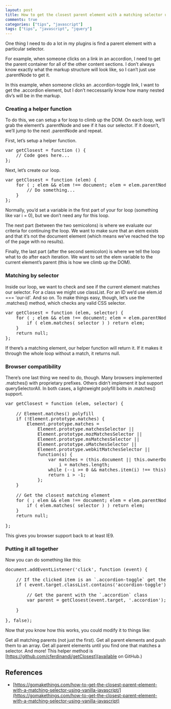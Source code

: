```yaml
---
layout: post
title: How to get the closest parent element with a matching selector using vanilla JavaScript
comments: true
categories: ["tips", "javascript"]
tags: ["tips", "javascript", "jquery"]
---
```


One thing I need to do a lot in my plugins is find a parent element with a particular selector.

For example, when someone clicks on a link in an accordion, I need to get the parent container for all of the other content sections. I don’t always know exactly what the markup structure will look like, so I can’t just use .parentNode to get it.

In this example, when someone clicks an .accordion-toggle link, I want to get the .accordion element, but I don’t neccessarily know how many nested div’s will be in the markup.

### Creating a helper function 

To do this, we can setup a for loop to climb up the DOM. On each loop, we’ll grab the element’s .parentNode and see if it has our selector. If it doesn’t, we’ll jump to the next .parentNode and repeat.

First, let’s setup a helper function.

<pre>
var getClosest = function () {
	// Code goes here...
};
</pre>

Next, let’s create our loop.

<pre>
var getClosest = function (elem) {
	for ( ; elem && elem !== document; elem = elem.parentNode ) {
		// Do something...
	}
};
</pre>

Normally, you’d set a variable in the first part of your for loop (something like var i = 0), but we don’t need any for this loop.

The next part (between the two semicolons) is where we evaluate our criteria for continuing the loop. We want to make sure that an elem exists and that it’s not the document element (which means we’ve reached the top of the page with no results).

Finally, the last part (after the second semicolon) is where we tell the loop what to do after each iteration. We want to set the elem variable to the current element’s parent (this is how we climb up the DOM).

### Matching by selector 

Inside our loop, we want to check and see if the current element matches our selector. For a class we might use classList. For an ID we’d use elem.id === 'our-id'. And so on. To make things easy, though, let’s use the .matches() method, which checks any valid CSS selector.

<pre>
var getClosest = function (elem, selector) {
	for ( ; elem && elem !== document; elem = elem.parentNode ) {
		if ( elem.matches( selector ) ) return elem;
	}
	return null;
};
</pre>

If there’s a matching element, our helper function will return it. If it makes it through the whole loop without a match, it returns null.

### Browser compatibility 

There’s one last thing we need to do, though. Many browsers implemented .matches() with proprietary prefixes. Others didn’t implement it but support querySelectorAll. In both cases, a lightweight polyfill bolts in .matches() support.

<pre>
var getClosest = function (elem, selector) {

	// Element.matches() polyfill
	if (!Element.prototype.matches) {
	    Element.prototype.matches =
	        Element.prototype.matchesSelector ||
	        Element.prototype.mozMatchesSelector ||
	        Element.prototype.msMatchesSelector ||
	        Element.prototype.oMatchesSelector ||
	        Element.prototype.webkitMatchesSelector ||
	        function(s) {
	            var matches = (this.document || this.ownerDocument).querySelectorAll(s),
	                i = matches.length;
	            while (--i >= 0 && matches.item(i) !== this) {}
	            return i > -1;
	        };
	}

	// Get the closest matching element
	for ( ; elem && elem !== document; elem = elem.parentNode ) {
		if ( elem.matches( selector ) ) return elem;
	}
	return null;

};
</pre>

This gives you browser support back to at least IE9.

### Putting it all together

Now you can do something like this:

<pre>
document.addEventListener('click', function (event) {

	// If the clicked item is an `.accordion-toggle` get the parent `.accordion`
	if ( event.target.classList.contains('accordion-toggle') ) {

		// Get the parent with the `.accordion` class
		var parent = getClosest(event.target, '.accordion');

	}

}, false);
</pre>

Now that you know how this works, you could modify it to things like:

Get all matching parents (not just the first).
Get all parent elements and push them to an array.
Get all parent elements until you find one that matches a selector.
And more!
This helper method is [https://github.com/cferdinandi/getClosest](available on GitHub.)

## References

* [https://gomakethings.com/how-to-get-the-closest-parent-element-with-a-matching-selector-using-vanilla-javascript/](https://gomakethings.com/how-to-get-the-closest-parent-element-with-a-matching-selector-using-vanilla-javascript)